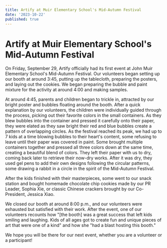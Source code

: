 ```yaml
---
title: Artify at Muir Elementary School's Mid-Autumn Festival
date: '2023-10-22'
published: true
---
```


# Artify at Muir Elementary School's Mid-Autumn Festival

On Friday, September 29, Artify officially had its first event at John Muir Elementary School's Mid-Autumn Festival. Our volunteers began setting up our booth at around 3:45, putting up the tablecloth, preparing the posters, and laying out the cookies. We began preparing the bubble and paint mixture for the activity at around 4:00 and making samples.

At around 4:45, parents and children began to trickle in, attracted by our bright poster and bubbles floating around the booth. After a quick explanation by our volunteers, the children were individually guided through the process, picking out their favorite colors in the small containers. As they blew bubbles into the container and pressed it carefully onto their paper, they were elated as they saw bright their red and blue bubbles create a pattern of overlapping circles. As the festival reached its peak, we had up to 7 kids at a time blowing bubbles to their heart's content, some refusing to leave until their paper was covered in paint. Some brought multiple containers together and pressed all three colors down at the same time, creating a beautiful blend of colors. They left their paper with us to dry, coming back later to retrieve their now-dry works. After it was dry, they used gel pens to add their own designs following the circular patterns, some drawing a rabbit in a circle in the spirit of the Mid-Autumn Festival.

After the kids finished with their masterpieces, some went to our snack station and bought homemade chocolate chip cookies made by our PR Leader, Sophia Xie, or classic Chinese crackers brought by our Co-President, Jessica Xiao.

We closed our booth at around 8:00 p.m., and our volunteers were exhausted but satisfied with their work. After the event, one of our volunteers recounts how "[the booth] was a great success that left kids smiling and laughing. Kids of all ages got to create fun and unique pieces of art that were one of a kind" and how she "had a blast hosting this booth."

We hope you will be there for our next event, whether you are a volunteer or a participant!
